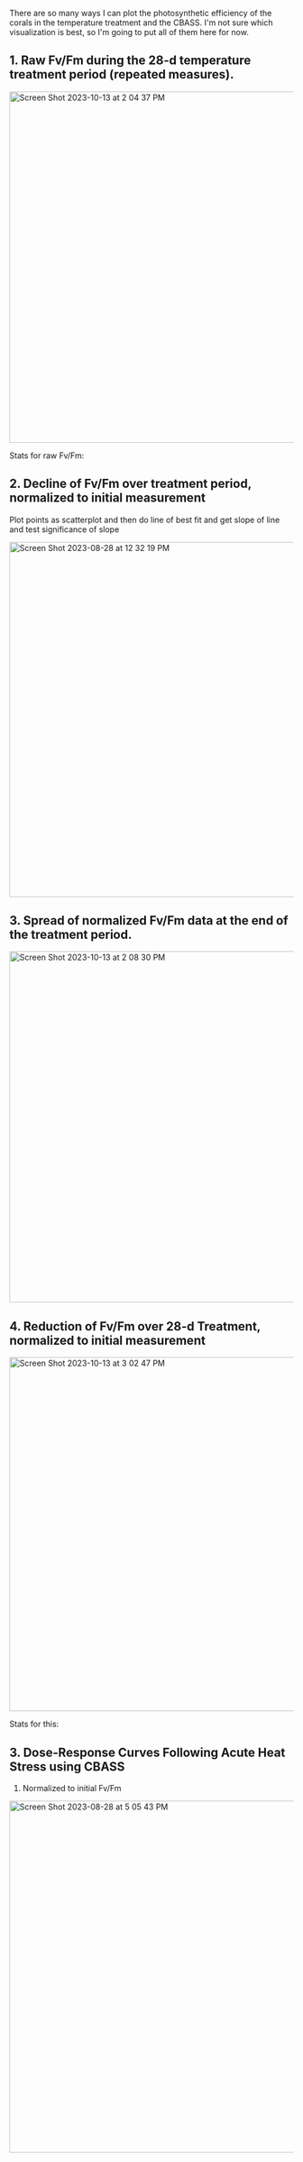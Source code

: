 There are so many ways I can plot the photosynthetic efficiency of the corals in the temperature treatment and the CBASS. I'm not sure which visualization is best, so I'm going to put all of them here for now.

## 1. Raw Fv/Fm during the 28-d temperature treatment period (repeated measures).

<img width="623" alt="Screen Shot 2023-10-13 at 2 04 37 PM" src="https://github.com/ademerlis/temperaturevariability2023/assets/56000927/c3a15c03-0275-4089-8605-152788a05852">

Stats for raw Fv/Fm:


## 2. Decline of Fv/Fm over treatment period, normalized to initial measurement

Plot points as scatterplot and then do line of best fit and get slope of line and test significance of slope 

<img width="630" alt="Screen Shot 2023-08-28 at 12 32 19 PM" src="https://github.com/ademerlis/temperaturevariability2023/assets/56000927/d1036d46-b024-4a49-84e2-590b24975de0">

## 3. Spread of normalized Fv/Fm data at the end of the treatment period.

<img width="623" alt="Screen Shot 2023-10-13 at 2 08 30 PM" src="https://github.com/ademerlis/temperaturevariability2023/assets/56000927/3e20fbc9-5639-4568-a594-bbb21f667f2b">


## 4. Reduction of Fv/Fm over 28-d Treatment, normalized to initial measurement

<img width="628" alt="Screen Shot 2023-10-13 at 3 02 47 PM" src="https://github.com/ademerlis/temperaturevariability2023/assets/56000927/ae8f543c-ef95-47bf-bb7b-a2c91634cf5e">

Stats for this:


## 3. Dose-Response Curves Following Acute Heat Stress using CBASS

1. Normalized to initial Fv/Fm 
<img width="624" alt="Screen Shot 2023-08-28 at 5 05 43 PM" src="https://github.com/ademerlis/temperaturevariability2023/assets/56000927/2d0ffe76-d3e0-4ce2-b0b5-32c154d39706">



